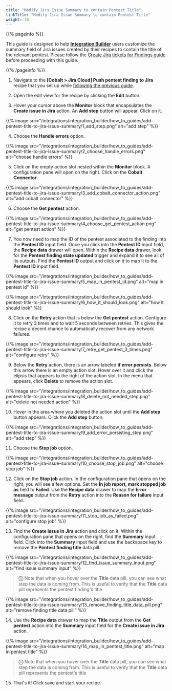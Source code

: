 ```yaml
---
title: "Modify Jira Issue Summary to contain Pentest Title"
linkTitle: "Modify Jira Issue Summary to contain Pentest Title"
weight: 70
---
```


{{% pageinfo %}}

This guide is designed to help [**Integration Builder**](/integrations/integrationbuilder/) users customize the summary field of 
Jira issues created by their recipes to contain the title of the relevant pentest.
Please follow the [Create Jira tickets for Findings guide](/integrations/integrationbuilder/how-to-guides/jira-cloud-migration) before proceeding with this guide.

{{% /pageinfo %}}

1. Navigate to the __[Cobalt > Jira Cloud] Push pentest finding to Jira__ recipe that you set up while [following the previous guide](/integrations/integrationbuilder/how-to-guides/jira-cloud-migration).

2. Open the edit view for the recipe by clicking the __Edit__ button.

3. Hover your cursor above the __Monitor__ block that encapsulates the __Create issue in Jira__ action. An __Add step__ button will appear. Click on it.

{{% image src="/integrations/integration_builder/how_to_guides/add-pentest-title-to-jira-issue-summary/1_add_step.png" alt="add step" %}}

4. Choose the __Handle errors__ option.

{{% image src="/integrations/integration_builder/how_to_guides/add-pentest-title-to-jira-issue-summary/2_choose_handle_errors.png" alt="choose handle errors" %}}

5. Click on the empty action slot nested within the __Monitor__ block. A configuration pane will open on the right. Click on the __Cobalt Connector__.

{{% image src="/integrations/integration_builder/how_to_guides/add-pentest-title-to-jira-issue-summary/3_add_cobalt_connector_action.png" alt="add cobalt connector" %}}

6. Choose the __Get pentest__ action.

{{% image src="/integrations/integration_builder/how_to_guides/add-pentest-title-to-jira-issue-summary/4_choose_get_pentest_action.png" alt="get pentest action" %}}

7. You now need to map the ID of the pentest associated to the finding into the __Pentest ID__ input field.
   Once you click into the __Pentest ID__ input field, the __Recipe data__ drawer will open.
   Within the __Recipe data__ drawer, look for the __Pentest finding state updated__ trigger and expand it to see all of its outputs.
   Find the __Pentest ID__ output and click on it to map it to the __Pentest ID__ input field.

{{% image src="/integrations/integration_builder/how_to_guides/add-pentest-title-to-jira-issue-summary/5_map_in_pentest_id.png" alt="map in pentest id" %}}

{{% image src="/integrations/integration_builder/how_to_guides/add-pentest-title-to-jira-issue-summary/6_how_it_should_look.png" alt="how it should look" %}}

8. Click on the __Retry__ action that is below the __Get pentest__ action. Configure it to retry 3 times and to wait 5 seconds between retries.
   This gives the recipe a decent chance to automatically recover from any network failures.

{{% image src="/integrations/integration_builder/how_to_guides/add-pentest-title-to-jira-issue-summary/7_retry_get_pentest_3_times.png" alt="configure retry" %}}

9. Below the __Retry__ action, there is an arrow labeled __if error persists__. Below this arrow there is an empty action slot. 
   Hover over it and click the elipsis that appears to the right of the action slot.
   In the menu that appears, click __Delete__ to remove the action slot.

{{% image src="/integrations/integration_builder/how_to_guides/add-pentest-title-to-jira-issue-summary/8_delete_not_needed_step.png" alt="delete not needed action" %}}

10. Hover in the area where you deleted the action slot until the __Add step__ button appears. Click the __Add step__ button.

{{% image src="/integrations/integration_builder/how_to_guides/add-pentest-title-to-jira-issue-summary/9_add_error_persisting_step.png" alt="add step" %}}

11. Choose the __Stop job__ option.

{{% image src="/integrations/integration_builder/how_to_guides/add-pentest-title-to-jira-issue-summary/10_choose_stop_job.png" alt="choose stop job" %}}

12. Click on the __Stop job__ action. In the configuration pane that opens on the right, you will see a few options.
    Set the __In job report, mark stopped job as__ field to __Failed__.
    Use the __Recipe data__ drawer to map the __Error message__ output from the __Retry__ action into the __Reason for failure__ input field.

{{% image src="/integrations/integration_builder/how_to_guides/add-pentest-title-to-jira-issue-summary/11_stop_job_as_failed.png" alt="configure stop job" %}}

13. Find the __Create issue in Jira__ action and click on it. Within the configuration pane that opens on the right, find the __Summary__ input field.
    Click into the __Summary__ input field and use the backspace key to remove the __Pentest finding title__ data pill.

{{% image src="/integrations/integration_builder/how_to_guides/add-pentest-title-to-jira-issue-summary/12_find_issue_summary_input.png" alt="find issue summary input" %}}

  > **ⓘ** Note that when you hover over the __Title__ data pill, you can see what step the data is coming from. This is useful to verify that the __Title__ data pill represents the pentest finding's title

{{% image src="/integrations/integration_builder/how_to_guides/add-pentest-title-to-jira-issue-summary/13_remove_finding_title_data_pill.png" alt="remove finding title data pill" %}}

14. Use the __Recipe data__ drawer to map the __Title__ output from the __Get pentest__ action into the __Summary__ input field for the __Create issue in Jira__ action.

{{% image src="/integrations/integration_builder/how_to_guides/add-pentest-title-to-jira-issue-summary/14_map_in_pentest_title.png" alt="map in pentest title" %}}

> **ⓘ** Note that when you hover over the __Title__ data pill, you can see what step the data is coming from. This is useful to verify that the __Title__ data pill represents the pentest's title

15. That's it! Click save and start your recipe.
